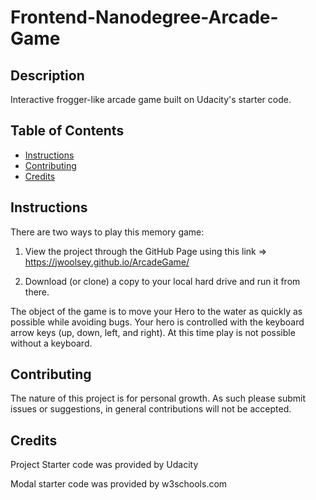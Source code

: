 # Frontend-Nanodegree-Arcade-Game

## Description

Interactive frogger-like arcade game built on Udacity's starter code.

## Table of Contents
* [Instructions](#instructions)
* [Contributing](#contributing)
* [Credits](#credits)

## Instructions
There are two ways to play this memory game:

1. View the project through the GitHub Page using this link => https://jwoolsey.github.io/ArcadeGame/

2. Download (or clone) a copy to your local hard drive and run it from there.

The object of the game is to move your Hero to the water as quickly as possible while avoiding bugs. Your hero is controlled with the keyboard arrow keys (up, down, left, and right). At this time play is not possible without a keyboard.

## Contributing
The nature of this project is for personal growth. As such please submit issues or suggestions, in general contributions will not be accepted.

## Credits
Project Starter code was provided by Udacity

Modal starter code was provided by w3schools.com
